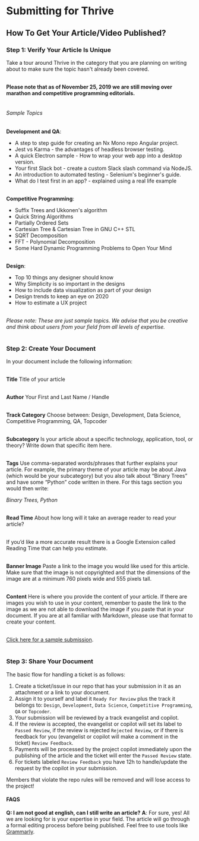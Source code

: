 # Submitting for Thrive

## How To Get Your Article/Video Published?

### Step 1: Verify Your Article Is Unique
Take a tour around Thrive in the category that you are planning on writing about to make sure the topic hasn't already been covered.  <br/><br/>

__Please note that as of November 25, 2019 we are still moving over marathon and competitive programming editorials.__ <br/><br/>

###### Sample Topics
__Development and QA__:
- A step to step guide for creating an Nx Mono repo Angular project.
- Jest vs Karma - the advantages of headless browser testing.
- A quick Electron sample - How to wrap your web app into a desktop version.
- Your first Slack bot - create a custom Slack slash command via NodeJS.
- An introduction to automated testing - Selenium's beginner's guide.
- What do I test first in an app? - explained using a real life example <br/><br/>

__Competitive Programming__:
- Suffix Trees and Ukkonen's algorithm
- Quick String Algorithms
- Partially Ordered Sets
- Cartesian Tree & Cartesian Tree in GNU C++ STL
- SQRT Decomposition 
- FFT - Polynomial Decomposition
- Some Hard Dynamic Programming Problems to Open Your Mind <br/><br/>


__Design__: 
- Top 10 things any designer should know
- Why Simplicity is so important in the designs
- How to include data visualization as part of your design
- Design trends to keep an eye on 2020
- How to estimate a UX project <br/><br/>

<em>Please note: These are just sample topics. We advise that you be creative and think about users from your field from all levels of expertise.</em> <br/><br/>

### Step 2: Create Your Document
In your document include the following information:<br/><br/>

__Title__
Title of your article <br/><br/>

__Author__
Your First and Last Name / Handle <br/><br/>

__Track Category__
Choose between: Design, Development, Data Science, Competitive Programming, QA, Topcoder <br/><br/>

__Subcategory__
Is your article about a specific technology, application, tool, or theory?  Write down that specific item here. <br/><br/>

__Tags__
Use comma-separated words/phrases that further explains your article.  For example, the primary theme of your article may be about Java (which would be your subcategory) but you also talk about “Binary Trees” and have some “Python” code written in there.  For this tags section you would then write:

_Binary Trees, Python_ <br/><br/>

__Read Time__
About how long will it take an average reader to read your article?  <br/><br/>

If you’d like a more accurate result there is a Google Extension called Reading Time that can help you estimate. <br/><br/>

__Banner Image__
Paste a link to the image you would like used for this article.  Make sure that the image is not copyrighted and that the dimensions of the image are at a minimum 760 pixels wide and 555 pixels tall. <br/><br/>

__Content__
Here is where you provide the content of your article.  If there are images you wish to use in your content, remember to paste the link to the image as we are not able to download the image if you paste that in your document.  If you are at all familiar with Markdown, please use that format to create your content. <br/><br/>


[Click here for a sample submission](https://topcodr.co/33kgO9E). <br/><br/>

### Step 3: Share Your Document
The basic flow for handling a ticket is as follows:
1. Create a ticket/issue in our repo that has your submission in it as an attachment or a link to your document.
2. Assign it to yourself and label it `Ready For Review` plus the track it belongs to: `Design`, `Development`, `Data Science`, `Competitive Programming`, `QA` or `Topcoder`.
3. Your submission will be reviewed by a track evangelist and copilot.
4. If the review is accepted, the evangelist or copilot will set its label to `Passed Review`, if the review is rejected `Rejected Review`, or if there is feedback for you (evangelist or copilot will make a comment in the ticket) `Review Feedback`.
5. Payments will be processed by the project copilot immediately upon the publishing of the article and the ticket will enter the `Passed Review` state.
6. For tickets labeled `Review Feedback` you have 12h to handle/update the request by the copilot in your submission.

Members that violate the repo rules will be removed and will lose access to the project!

#### FAQS

__Q: I am not good at english, can I still write an article?__
__A__: For sure, yes! All we are looking for is your expertise in your field. The article will go through a formal editing process before being published. Feel free to use tools like [Grammarly](https://www.grammarly.com/). <br/><br/>

